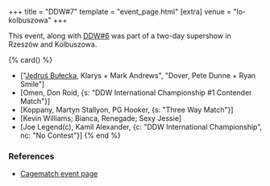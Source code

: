 +++
title = "DDW#7"
template = "event_page.html"
[extra]
venue = "lo-kolbuszowa"
+++

This event, along with [DDW#6](@/e/2012-03-09-ddw-6.md) was part of a two-day supershow in Rzeszów and Kolbuszowa.

{% card() %}
- ["[Jędruś Bułecka](@/w/jedrus-bulecka.md), Klarys + Mark Andrews", "Dover, Pete
    Dunne + Ryan Smile"]
- [Omen, Don Roid, {s: "DDW International Championship #1 Contender Match"}]
- [Koppany, Martyn Stallyon, PG Hooker, {s: "Three Way Match"}]
- [Kevin Williams; Bianca, Renegade; Sexy Jessie]
- [Joe Legend(c), Kamil Alexander, {c: "DDW International Championship", nc: "No Contest"}]
{% end %}

### References

* [Cagematch event page](https://www.cagematch.net/?id=1&nr=76762)
